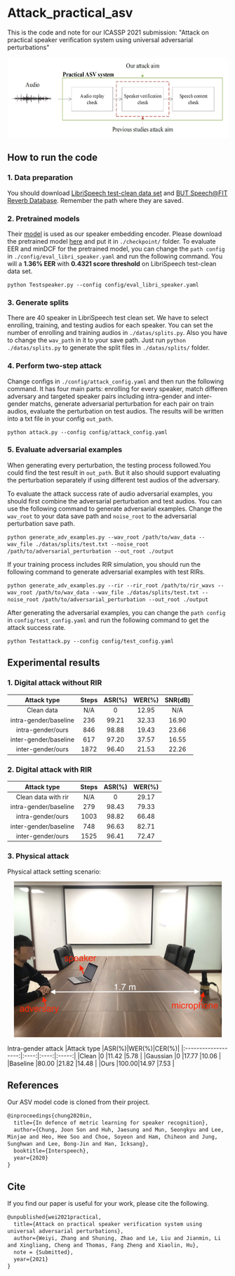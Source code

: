# Attack_practical_asv
This is the code and note for our ICASSP 2021 submission: "Attack on practical speaker verification system using universal adversarial perturbations"

<div align="center">  
<img src="./images/practical.jpg" width = "575" height = "184"/>
</div>

## How to run the code
### 1. Data preparation
You should download [LibriSpeech test-clean data set](http://www.openslr.org/resources/12/test-clean.tar.gz) and [BUT Speech@FIT Reverb Database](https://obj.umiacs.umd.edu/gammadata/dataset/eq/IRs_release.zip). Remember the path where they are saved.

### 2. Pretrained models
Their [model](https://github.com/clovaai/voxceleb_trainer) is used as our speaker embedding encoder. Please download the pretrained model [here](http://www.robots.ox.ac.uk/~joon/data/baseline_v2_ap.model) and put it in ``./checkpoint/`` folder. To evaluate EER and minDCF for the pretrained model, you can change the ```path config``` in ```./config/eval_libri_speaker.yaml``` and run the following command. You will a **1.36% EER** with **0.4321 score threshold** on LibriSpeech test-clean data set.

```
python Testspeaker.py --config config/eval_libri_speaker.yaml
```

### 3. Generate splits
There are 40 speaker in LibriSpeech test clean set. We have to select enrolling, training, and testing audios for each speaker. You can set the number of enrolling and training audios in ``./datas/splits.py``. Also you have to change the ``wav_path`` in it to your save path. Just run ``python ./datas/splits.py`` to generate the split files in ``./datas/splits/`` folder.

### 4. Perform two-step attack
Change configs in ```./config/attack_config.yaml``` and then run the following command. It has four main parts: enrolling for every speaker, match differen adversary and targeted speaker pairs including intra-gender and inter-gender matchs, generate adversarial perturbation for each pair on train audios, evaluate the perturbation on test audios. The results will be written into a txt file in your config ```out_path```.

```
python attack.py --config config/attack_config.yaml
```

### 5. Evaluate adversarial examples
When generating every perturbation, the testing process followed.You could find the test result in ```out_path```. But it also should support evaluating the perturbation separately if using different test audios of the adversary. 

To evaluate the attack success rate of audio adversarial examples, you should first combine the adversarial perturbation and test audios. You can use the following command to generate adversarial examples. Change the ```wav_root``` to your data save path and ```noise_root``` to the adversarial perturbation save path.

```
python generate_adv_examples.py --wav_root /path/to/wav_data --wav_file ./datas/splits/test.txt --noise_root /path/to/adversarial_perturbation --out_root ./output
```

If your training process includes RIR simulation, you should run the following command to generate adversarial examples with test RIRs.

```
python generate_adv_examples.py --rir --rir_root /path/to/rir_wavs --wav_root /path/to/wav_data --wav_file ./datas/splits/test.txt --noise_root /path/to/adversarial_perturbation --out_root ./output
```

After generating the adversarial examples, you can change the ```path config``` in ```config/test_config.yaml``` and run the following command to get the attack success rate.
```
python Testattack.py --config config/test_config.yaml
```

## Experimental results
### 1. Digital attack without RIR

|Attack type          |Steps|ASR(%)|WER(%)|SNR(dB)|
|:-------------------:|:---:|:----:|:----:|:-----:|
|Clean data           |N/A  |0     |12.95 |N/A    |
|intra-gender/baseline|236  |99.21 |32.33 |16.90  |
|intra-gender/ours    |846  |98.88 |19.43 |23.66  |
|inter-gender/baseline|617  |97.20 |37.57 |16.55  |
|inter-gender/ours    |1872 |96.40 |21.53 |22.26  |

### 2. Digital attack with RIR

|Attack type          |Steps|ASR(%)|WER(%)|
|:-------------------:|:---:|:----:|:----:|
|Clean data with rir  |N/A  |0     |29.17 |
|intra-gender/baseline|279  |98.43 |79.33 |
|intra-gender/ours    |1003 |98.82 |66.48 |
|inter-gender/baseline|748  |96.63 |82.71 |
|inter-gender/ours    |1525 |96.41 |72.47 |

### 3. Physical attack

Physical attack setting scenario:

<div align="center">  
<img src="./images/physical_attack.jpg" width = "474" height = "355"/>
</div>

Intra-gender attack
|Attack type          |ASR(%)|WER(%)|CER(%)|
|:-------------------:|:----:|:----:|:-----:|
|Clean                |0     |11.42 |5.78   |
|Gaussian             |0     |17.77 |10.06  |
|Baseline             |80.00 |21.82 |14.48  |
|Ours                 |100.00|14.97 |7.53   |

## References
Our ASV model code is cloned from their project.

```
@inproceedings{chung2020in,
  title={In defence of metric learning for speaker recognition},
  author={Chung, Joon Son and Huh, Jaesung and Mun, Seongkyu and Lee, Minjae and Heo, Hee Soo and Choe, Soyeon and Ham, Chiheon and Jung, Sunghwan and Lee, Bong-Jin and Han, Icksang},
  booktitle={Interspeech},
  year={2020}
}
```

## Cite
If you find our paper is useful for your work, please cite the following.

```
@unpublished{wei2021practical,
  title={Attack on practical speaker verification system using universal adversarial perturbations},
  author={Weiyi, Zhang and Shuning, Zhao and Le, Liu and Jianmin, Li and Xingliang, Cheng and Thomas, Fang Zheng and Xiaolin, Hu},
  note = {Submitted},
  year={2021}
}
```
